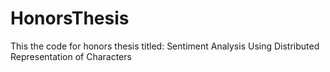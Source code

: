 # HonorsThesis
This the code for honors thesis titled: Sentiment Analysis Using Distributed Representation of Characters
